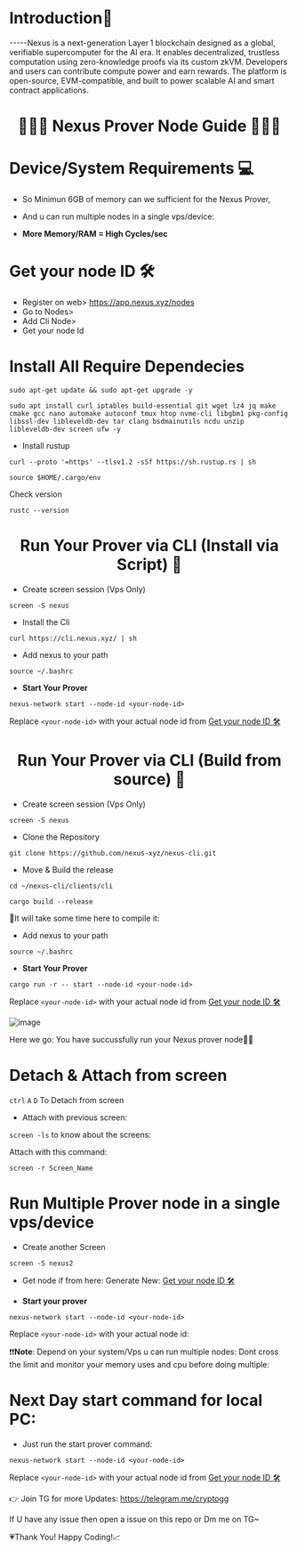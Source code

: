 <div align="left">

#   **Introduction📔**

</div>

-----Nexus is a next-generation Layer 1 blockchain designed as a global, verifiable supercomputer for the AI era. It enables decentralized, trustless computation using zero-knowledge proofs via its custom zkVM. Developers and users can contribute compute power and earn rewards. The platform is open-source, EVM-compatible, and built to power scalable AI and smart contract applications.


<div align="center">

#  👨🏻‍💻 **Nexus Prover Node Guide** 👨🏻‍💻

</div>


# Device/System Requirements 💻

* So Minimun 6GB of memory can we sufficient for the Nexus Prover, 

* And u can run multiple nodes in a single vps/device:

* **More Memory/RAM = High Cycles/sec**

# Get your node ID 🛠


* Register on web> https://app.nexus.xyz/nodes
* Go to Nodes>
* Add Cli Node> 
* Get your node Id


# Install All Require Dependecies


```
sudo apt-get update && sudo apt-get upgrade -y
```

```
sudo apt install curl iptables build-essential git wget lz4 jq make cmake gcc nano automake autoconf tmux htop nvme-cli libgbm1 pkg-config libssl-dev libleveldb-dev tar clang bsdmainutils ncdu unzip libleveldb-dev screen ufw -y
```

* Install rustup

```
curl --proto '=https' --tlsv1.2 -sSf https://sh.rustup.rs | sh
```

```
source $HOME/.cargo/env
```

Check version

```
rustc --version
```


<div align="center">

#  Run Your Prover via CLI (Install via Script) 🍥

</div>



* Create screen session (Vps Only)

```
screen -S nexus
```


* Install the Cli

```
curl https://cli.nexus.xyz/ | sh
```

* Add nexus to your path

```
source ~/.bashrc
```

* **Start Your Prover**

```
nexus-network start --node-id <your-node-id>
```

Replace `<your-node-id>` with your actual node id from [Get your node ID 🛠](https://github.com/Mayankgg01/Nexus_Prover_Node_Guide/edit/main/README.md#get-your-node-id-)



<div align="center">

#  Run Your Prover via CLI (Build from source) 🍥

</div>


* Create screen session (Vps Only)

```
screen -S nexus
```

* Clone the Repository


```
git clone https://github.com/nexus-xyz/nexus-cli.git
```

* Move & Build the release

```
cd ~/nexus-cli/clients/cli
```

```
cargo build --release
```


🔺It will take some time here to compile it:


* Add nexus to your path

```
source ~/.bashrc
```


* **Start Your Prover**

```
cargo run -r -- start --node-id <your-node-id>
```

Replace `<your-node-id>` with your actual node id from [Get your node ID 🛠](https://github.com/Mayankgg01/Nexus_Prover_Node_Guide/edit/main/README.md#get-your-node-id-)




![image](https://github.com/user-attachments/assets/a2c9bb37-e72b-4c42-8d7a-14554de938e5)


Here we go: You have succussfully run your Nexus prover node🚀😙


# Detach & Attach from screen

`ctrl` `A` `D` To Detach from screen 

* Attach with previous screen:


`screen -ls` to know about the screens:

Attach with this command:

`screen -r Screen_Name` 


# Run Multiple Prover node in a single vps/device

* Create another Screen 

```
screen -S nexus2
```

* Get node if from here: Generate New: [Get your node ID 🛠](https://github.com/Mayankgg01/Nexus_Prover_Node_Guide/edit/main/README.md#get-your-node-id-)

* **Start your prover**

```
nexus-network start --node-id <your-node-id>
```

Replace `<your-node-id>` with your actual node id:


❗❗**Note**:  Depend on your system/Vps u can run multiple nodes: Dont cross the limit and monitor your memory uses and cpu before doing multiple:




# Next Day start command for local PC:

* Just run the start prover command:

```
nexus-network start --node-id <your-node-id>
```

Replace `<your-node-id>` with your actual node id from [Get your node ID 🛠](https://github.com/Mayankgg01/Nexus_Prover_Node_Guide/edit/main/README.md#get-your-node-id-)



👉 Join TG for more Updates: https://telegram.me/cryptogg

If U have any issue then open a issue on this repo or Dm me on TG~

💗Thank You! Happy Coding!📈

